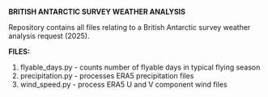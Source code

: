 **BRITISH ANTARCTIC SURVEY WEATHER ANALYSIS**

Repository contains all files relating to a British Antarctic survey weather analysis request (2025).

**FILES:**

1. flyable_days.py - counts number of flyable days in typical flying season
2. precipitation.py - processes ERA5 precipitation files
3. wind_speed.py - process ERA5 U and V component wind files
